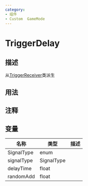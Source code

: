 ```yaml
---
category: 
- 组件
- Custom  GameMode
---
```

# TriggerDelay
## 描述
从[TriggerReceiver](./TriggerReceiver.md)类派生
## 用法

## 注释

## 变量
| 名称 | 类型 | 描述 |
| ----------- | ----------- | ----------- |
| SignalType | enum |  |  
| signalType | SignalType |  |  
| delayTime  | float |  |  
| randomAdd  | float |  |  
